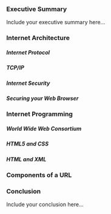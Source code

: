 ### Executive Summary 
Include your executive summary here...

### Internet Architecture
##### Internet Protocol
##### TCP/IP
##### Internet Security
##### Securing your Web Browser

### Internet Programming
##### World Wide Web Consortium
##### HTML5 and CSS
##### HTML and XML

### Components of a URL

### Conclusion
Include your conclusion here...

